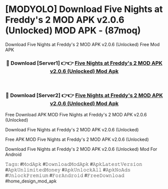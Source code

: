 # [MODYOLO] Download Five Nights at Freddy's 2 MOD APK v2.0.6 (Unlocked) MOD APK - (87moq)
Download Five Nights at Freddy's 2 MOD APK v2.0.6 (Unlocked) Free Mod APK

<div align="center">
<h3>🔴 Download [Server1] 👉👉 <a href="https://apk-comot.site?title=Five_Nights_at_Freddy's_2_MOD_APK_v2.0.6_(Unlocked)">Five Nights at Freddy's 2 MOD APK v2.0.6 (Unlocked) Mod Apk</a></h3><br>

<h3>🔴 Download [Server2] 👉👉 <a href="https://apk-comot.site?title=Five_Nights_at_Freddy's_2_MOD_APK_v2.0.6_(Unlocked)">Five Nights at Freddy's 2 MOD APK v2.0.6 (Unlocked) Mod Apk</a></h3>
</div>


Free Download APK MOD Five Nights at Freddy's 2 MOD APK v2.0.6 (Unlocked)

Download Five Nights at Freddy's 2 MOD APK v2.0.6 (Unlocked) 

Free APK MOD Five Nights at Freddy's 2 MOD APK v2.0.6 (Unlocked) 

Download Five Nights at Freddy's 2 MOD APK v2.0.6 (Unlocked) Mod For Android

𝚃𝚊𝚐𝚜: #𝙼𝚘𝚍𝙰𝚙𝚔 #𝙳𝚘𝚠𝚗𝚕𝚘𝚊𝚍𝙼𝚘𝚍𝙰𝚙𝚔 #𝙰𝚙𝚔𝙻𝚊𝚝𝚎𝚜𝚝𝚅𝚎𝚛𝚜𝚒𝚘𝚗 #𝙰𝚙𝚔𝚄𝚗𝚕𝚒𝚖𝚒𝚝𝚎𝚍𝙼𝚘𝚗𝚎𝚢 #𝙰𝚙𝚔𝚄𝚗𝚕𝚘𝚌𝚔𝙰𝚕𝚕 #𝙰𝚙𝚔𝙽𝚘𝙰𝚍𝚜 #𝚄𝚗𝚕𝚘𝚌𝚔𝙿𝚛𝚎𝚖𝚒𝚞𝚖 #𝙵𝚘𝚛𝙰𝚗𝚍𝚛𝚘𝚒𝚍 #𝙵𝚛𝚎𝚎𝙳𝚘𝚠𝚗𝚕𝚘𝚊𝚍 #home_design_mod_apk